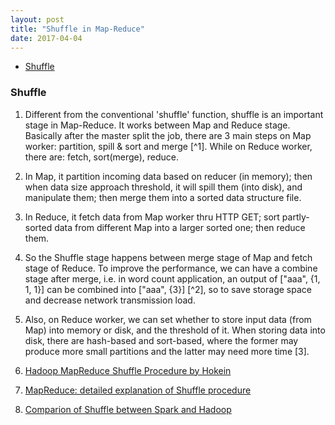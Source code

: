 ```yaml
---
layout: post
title: "Shuffle in Map-Reduce"
date: 2017-04-04
---
```


* [Shuffle](#shuf)

<div id="shuf">
</div>

### Shuffle

1. Different from the conventional 'shuffle' function, shuffle is an important stage in Map-Reduce. It works between Map and Reduce stage. Basically after the master split the job, there are 3 main steps on Map worker: partition, spill & sort and merge [^1]. While on Reduce worker, there are: fetch, sort(merge), reduce.
2. In Map, it partition incoming data based on reducer (in memory); then when data size approach threshold, it will spill them (into disk), and manipulate them; then merge them into a sorted data structure file.
3. In Reduce, it fetch data from Map worker thru HTTP GET; sort partly-sorted data from different Map into a larger sorted one; then reduce them.
4. So the Shuffle stage happens between merge stage of Map and fetch stage of Reduce. To improve the performance, we can have a combine stage after merge, i.e. in word count application, an output of ["aaa", {1, 1, 1}] can be combined into ["aaa", {3}] [^2], so to save storage space and decrease network transmission load.
5. Also, on Reduce worker, we can set whether to store input data (from Map) into memory or disk, and the threshold of it. When storing data into disk, there are hash-based and sort-based, where the former may produce more small partitions and the latter may need more time [3].

1. [Hadoop MapReduce Shuffle Procedure by Hokein](http://hokein.me/2013/10/17/map-reduce-shuffle/)
2. [MapReduce: detailed explanation of Shuffle procedure](http://langyu.iteye.com/blog/992916)
3. [Comparion of Shuffle between Spark and Hadoop](http://www.jianshu.com/p/0ddf3ae19b49)